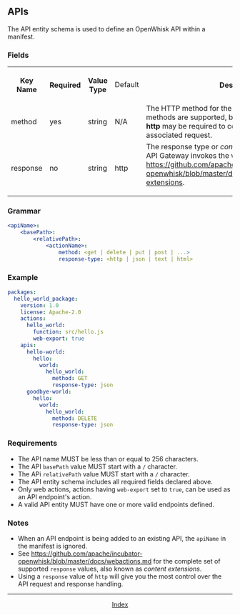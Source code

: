 <!--
#
# Licensed to the Apache Software Foundation (ASF) under one or more
# contributor license agreements.  See the NOTICE file distributed with
# this work for additional information regarding copyright ownership.
# The ASF licenses this file to You under the Apache License, Version 2.0
# (the "License"); you may not use this file except in compliance with
# the License.  You may obtain a copy of the License at
#
#     http://www.apache.org/licenses/LICENSE-2.0
#
# Unless required by applicable law or agreed to in writing, software
# distributed under the License is distributed on an "AS IS" BASIS,
# WITHOUT WARRANTIES OR CONDITIONS OF ANY KIND, either express or implied.
# See the License for the specific language governing permissions and
# limitations under the License.
#
-->

## APIs

The API entity schema is used to define an OpenWhisk API within a manifest.

### Fields
<html>
<table width="100%">
 <tr>
  <th width="16%">
   <p>Key Name</p>
  </th>
  <th width="12%">
   <p>Required</p>
  </th>
  <th width="16%">
   <p>Value Type</p>
  </th>
  <td width="14%">
   <p>Default</p>
  </th>
  <th width="40%">
   <p>Description</p>
  </th>
 </tr>
 <tr>
  <td>method</td>
  <td>yes</td>
  <td>string</td>
  <td>N/A</td>
  <td>The HTTP method for the endpoint. All valid HTTP methods are supported, but a response type value of <b>http</b> may be required to correctly process the associated request.</td>
 </tr>
 <tr>
  <td>response</td>
  <td>no</td>
  <td>string</td>
  <td>http</td>
  <td>The response type or <i>content extension</i> used when the API Gateway invokes the web action. See <a href="https://github.com/apache/incubator-openwhisk/blob/master/docs/webactions.md#content-extensions">https://github.com/apache/incubator-openwhisk/blob/master/docs/webactions.md#content-extensions</a>.</p></td>
 </tr>
</table>
</html>

### Grammar

```yaml
<apiName>:
    <basePath>:
        <relativePath>:
            <actionName>:
                method: <get | delete | put | post | ...>
                response-type: <http | json | text | html>
```

### Example

```yaml
packages:
  hello_world_package:
    version: 1.0
    license: Apache-2.0
    actions:
      hello_world:
        function: src/hello.js
        web-export: true
    apis:
      hello-world:
        hello:
          world:
            hello_world:
              method: GET
              response-type: json
      goodbye-world:
        hello:
          world:
            hello_world:
              method: DELETE
              response-type: json
```

### Requirements

- The API name MUST be less than or equal to 256 characters.
- The API `basePath` value MUST start with a `/` character.
- The APi `relativePath` value MUST start with a `/` character.
- The API entity schema includes all required fields declared above.
- Only web actions, actions having `web-export` set to `true`, can be used as an API endpoint's action.
- A valid API entity MUST have one or more valid endpoints defined.


### Notes

- When an API endpoint is being added to an existing API, the `apiName` in the manifest is ignored.
- See <a href="https://github.com/apache/incubator-openwhisk/blob/master/docs/webactions.md">https://github.com/apache/incubator-openwhisk/blob/master/docs/webactions.md</a> for the complete set of supported `response` values, also known as <i>content extensions</i>.
- Using a `response` value of `http` will give you the most control over the API request and response handling.

<!--
 Bottom Navigation
-->
---
<html>
<div align="center">
<a href="../README.md#index">Index</a>
</div>
</html>
